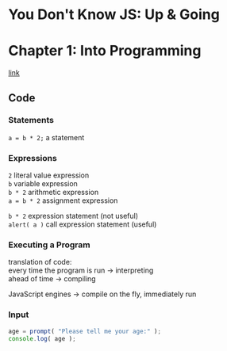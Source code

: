 # You Don't Know JS: Up & Going
# Chapter 1: Into Programming
[link](https://github.com/getify/You-Dont-Know-JS/blob/master/up%20%26%20going/ch1.md)

## Code

### Statements

`a = b * 2;` a statement

### Expressions

`2` literal value expression  
`b` variable expression  
`b * 2` arithmetic expression  
`a = b * 2` assignment expression  

`b * 2` expression statement (not useful)  
`alert( a )` call expression statement (useful)

### Executing a Program

translation of code:  
every time the program is run -> interpreting  
ahead of time -> compiling  

JavaScript engines -> compile on the fly, immediately run

### Input

```js
age = prompt( "Please tell me your age:" );
console.log( age );
```